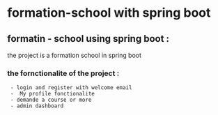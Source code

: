 # formation-school with spring boot

## formatin - school using spring boot :

   the project is a formation school in spring boot 
   ### the fornctionalite of the project :
   
     - login and register with welcome email 
     -  My profile fonctionalite
     - demande a course or more
     - admin dashboard 
     
     
   
   
  
